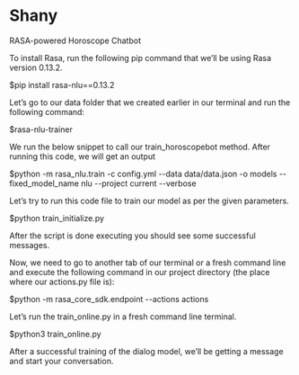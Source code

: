 # Shany
RASA-powered Horoscope Chatbot

To install Rasa, run the following pip command that we’ll be using Rasa version 0.13.2.

$pip install rasa-nlu==0.13.2

Let’s go to our data folder that we created earlier in our terminal and run the following command:

$rasa-nlu-trainer

We run the below snippet to call our train_horoscopebot method. After running this code, we will get an output

$python -m rasa_nlu.train -c config.yml --data data/data.json -o models --fixed_model_name nlu --project current --verbose

Let’s try to run this code file to train our model as per the given parameters.

$python train_initialize.py

After the script is done executing you should see some successful messages.

Now, we need to go to another tab of our terminal or a fresh command line and execute the following command in our project directory (the place where our actions.py file is):

$python -m rasa_core_sdk.endpoint --actions actions

Let’s run the train_online.py in a fresh command line terminal.

$python3 train_online.py

After a successful training of the dialog model, we’ll be getting a message and start your conversation.
